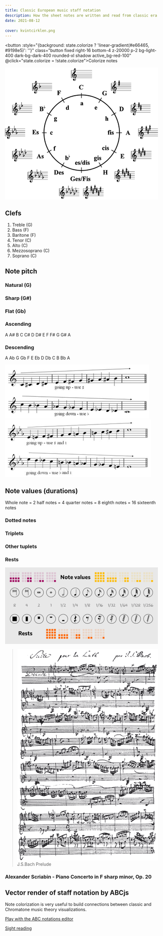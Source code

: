 ```yaml
---
title: Classic European music staff notation
description: How the sheet notes are written and read from classic era till today
date: 2021-08-12

cover: kvintcirklen.png
---
```


<script setup>
import {state} from '../../../../components/abc/state'

const minuet = `
X:409
T:Minuet in G Major
T:BWV Anhang 114 
C:Christian Petzold (1677-1733)
C:Formerly attributed to J. S. Bach 
C:(Guitar chords added)
Z:ClassicMan at musescore.com
Z:abc-edited-by: AW
L:1/4
M:3/4
I:linebreak $
K:G
V:1 treble %nm="Piano"
V:2 treble 
V:3 bass 
V:4 bass 
V:1
"G"d G/A/"D7/a"B/c/ | "G/b"d .G .G | "C"e Mc/d/e/f/ | "G/b"g .G .G | \
"Am"Mc d/c/""B/A/ | "G"B c/B/A/G/ | "D"F "G"G/A/B/G/ |"D    D7"{B} A3 |$ 
"G"d G/A/"D7/a"B/c/ | "G/b"d .G .G | "C"e Mc/d/e/f/ | "G/b"g .G .G | \
"Am"Mc d/c/"D/f#"B/A/ | "G"B c/B/"G/b"A/G/ | "Am/c"A "G/d"B/A/"D"G/F/ | "G"G3 ::$ 
%
"G"b g/a/b/g/ | "D/f#"a d/e/f/d/ | "Em"g e/f/g/d/ | "A"^c B/c/ A | \
"A"A/B/^c/d/e/f/ | "G/b"g "D"f "A/c#"e | "D"f "D/f#"A "A"^c | "D       D7"d3 |$ 
"G/b"d G/F/ G | "C"e G/F/ G | "G/b"d "D/a"c "G"B | "D"A/G/F/G/ A | \
"D"D/E/F/G/A/B/ | "C/e"c "G"PB "D/f#"A | "G"B/d/ "G/b"G "D"F | "G"G3 :| 
V:2
x3 | x3 | x3 | x3 | x3 | x3 | x3 | x3 |$ x3 | x3 | x3 | x3 | x3 | x3 | x3 | x3 ::$ x3 | x3 | x3 | 
x3 | x3 | x3 | x3 | x3 |$ x3 | x3 | x3 | x3 | x3 | x3 | x3 | [B,D]3 :| 
V:3
[B,D]2 A, | B,3 | C3 | B,3 | A,3 | G,3 | D B, G, | D D,/C/B,/A,/ |$ B,2 A, | G, .B, .G, | C3 | 
B, C/B,/A,/G,/ | A,2 F, | G,2 B, | C D D, | G,2 G,, ::$ G,3 | F,3 | E, G, E, | A,2 A,, | A,3 | 
B, D ^C | D F, A, | D D, =C |$ z D2 | z E2 | B, A, G, | D2 z | z z F, | E, G, F, | G, B,, D, | 
G, D, G,, :| 
V:4
G,2 x | x3 | x3 | x3 | x3 | x3 | x3 | x3 |$ x3 | x3 | x3 | x3 | x3 | x3 | x3 | x3 ::$ x3 | x3 | 
x3 | x3 | x3 | x3 | x3 | x3 |$ B,2 B, | C2 C | x3 | x3 | D,3 | x3 | x3 | x3 :| 
`
</script>

<button :style="{background: state.colorize ? 'linear-gradient(#e66465, #9198e5)': ''}" class="button fixed right-16 bottom-4 z-20000 p-2 bg-light-400 dark-bg-dark-400 rounded-xl shadow active_bg-red-100"
@click="state.colorize = !state.colorize">Colorize notes</button>

![](./kvintcirklen.png)

## Clefs

1. Treble (G) <abc-render :abc="'K:treble\nG8'" />
2. Bass (F) <abc-render :abc="'K:bass\nF,8'" />
3. Baritone (F) <abc-render :abc="'K:bass3\nF,8'" />
4. Tenor (C) <abc-render :abc="'K:tenor\nc,8'" />
5. Alto (C) <abc-render :abc="'K:alto\nc,8'" />
6. Mezzosoprano (C) <abc-render :abc="'K:alto2\nc,8'" />
7. Soprano (C) <abc-render :abc="'K:alto1\nc,8'" />

## Note pitch

### Natural (G)

<abc-render :abc="'G8'" />

<abc-render :abc="'K:Gb\n=G8'" />

### Sharp (G#)

<abc-render :abc="'^G8'" />

<abc-render :abc="'K:Gb\n^^G8'" />

### Flat (Gb)

<abc-render :abc="'_G8'" />

<abc-render :abc="'K:C#\n__G8'" />

### Ascending

A A# B C C# D D# E F F# G G# A

<abc-render responsive :abc="'A,^A,B,C^CD^DEF^FG^GA'" />

### Descending

A Ab G Gb F E Eb D Db C B Bb A

<abc-render responsive :abc="`a,_a,G_GFE_ED_DCB,_B,A,`" />

![](./chromatic-c.jpg)
![](./chromatic-Eb.jpg)

## Note values (durations)

Whole note = 2 half notes = 4 quarter notes = 8 eighth notes = 16 sixteenth notes

<abc-render responsive :abc="`M:4/4\n|G8|G4A4|G2A2B2c2|GDGDGDGD|G/D/G/D/G/D/G/D/G/D/G/D/G/D/G/D/|`" />

### Dotted notes

<abc-render responsive :abc="`M:4/4\n|(G12|G4)|G5G2|G3GG3G|G3/2G/2G3/2G/2G3/2G/2G3/2G/2|`" />

### Triplets

<abc-render responsive :abc="`M:4/4\n|(3G4A4B4|(3G2A2B2 (3G2A2B2| (3GAB (3GAB (3GAB (3GAB|`" />

### Other tuplets

<abc-render responsive :abc="`M:4/4\n|(5G2A2B2c2d2|(7CDEFGAB|`" />

### Rests

<abc-render responsive :abc="`M:4/4\n|z8|z4z4|z2z2z2z2|zzzzzzzz|z/z/z/z/z/z/z/z/z/z/z/z/z/z/z/z/|`" />

![](./note-values-and-rests.png)

> ![](./Bachlut1.png)
> J.S.Bach Prelude

### Alexander Scriabin - Piano Concerto in F sharp minor, Op. 20

<youtube-embed video="F734PyD3NAw" />

## Vector render of staff notation by ABCjs

Note colorization is very useful to build connections between classic and Chromatone music theory visualizations.
<abc-render responsive :abc="minuet" />

[Play with the ABC notations editor](../alternative/abc/index.md)

[Sight reading](./sight-reading/index.md)

